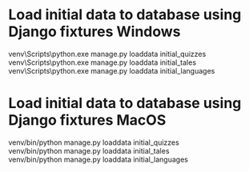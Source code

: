 # Load initial data to database using Django fixtures Windows
venv\Scripts\python.exe manage.py loaddata initial_quizzes<br>
venv\Scripts\python.exe manage.py loaddata initial_tales<br>
venv\Scripts\python.exe manage.py loaddata initial_languages

# Load initial data to database using Django fixtures MacOS
venv/bin/python manage.py loaddata initial_quizzes <br>
venv/bin/python manage.py loaddata initial_tales <br>
venv/bin/python manage.py loaddata initial_languages
